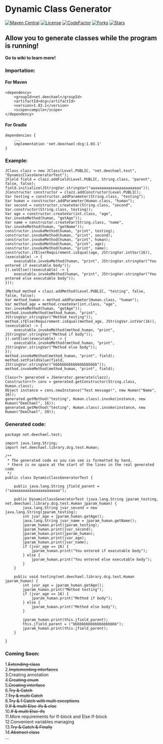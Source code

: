 # Dynamic Class Generator 
[![Maven Central](https://maven-badges.herokuapp.com/maven-central/net.deechael/dcg/badge.svg)](https://maven-badges.herokuapp.com/maven-central/net.deechael/dcg)
[![License](https://img.shields.io/github/license/Ocean-Project/DynamicClassGenerator.svg)](https://www.gnu.org/licenses/gpl-3.0.html)
[![CodeFactor](https://www.codefactor.io/repository/github/ocean-project/dynamicclassgenerator/badge)](https://www.codefactor.io/repository/github/ocean-project/dynamicclassgenerator)
[![Forks](https://img.shields.io/github/forks/Ocean-Project/DynamicClassGenerator.svg)](https://github.com/Ocean-Project/DynamicClassGenerator/fork)
[![Stars](https://img.shields.io/github/stars/Ocean-Project/DynamicClassGenerator.svg)]()
## Allow you to generate classes while the program is running!

<b>Go to wiki to learn more!</b>

### Importation:
#### For Maven
    <dependency>
        <groupId>net.deechael</groupId>
        <artifactId>dcg</artifactId>
        <version>1.03.1</version>
        <scope>compile</scope>
    </dependency>
#### For Gradle
    dependencies {
        ...
        implementation 'net.deechael:dcg:1.03.1'
    }

### Example:
    JClass clazz = new JClass(Level.PUBLIC, "net.deechael.test", "DynamicClassGeneratorTest");
    JField field = clazz.addField(Level.PUBLIC, String.class, "parent", false, false);
    field.initialize(JStringVar.stringVar("aaaaaaaaaaaaaaaaaaaaaaa"));
    JConstructor constructor = clazz.addConstructor(Level.PUBLIC);
    Var testing = constructor.addParameter(String.class, "testing");
    Var human = constructor.addParameter(Human.class, "human");
    Var second = constructor.createVar(String.class, "second", Var.constructor(String.class, testing));
    Var age = constructor.createVar(int.class, "age", Var.invokeMethod(human, "getAge"));
    Var name = constructor.createVar(String.class, "name", Var.invokeMethod(human, "getName"));
    constructor.invokeMethod(human, "print", testing);
    constructor.invokeMethod(human, "print", second);
    constructor.invokeMethod(human, "print", human);
    constructor.invokeMethod(human, "print", age);
    constructor.invokeMethod(human, "print", name);
    constructor.ifElse(Requirement.isEqual(age, JStringVar.intVar(16)), (executable) -> {
        executable.invokeMethod(human, "print", JStringVar.stringVar("You entered if executable body"));
    }).setElse(((executable) -> {
        executable.invokeMethod(human, "print", JStringVar.stringVar("You entered else executable body"));
    }));

    JMethod method = clazz.addMethod(Level.PUBLIC, "testing", false, false, false);
    Var method_human = method.addParameter(Human.class, "human");
    Var method_age = method.createVar(int.class, "age", Var.invokeMethod(human, "getAge"));
    method.invokeMethod(method_human, "print", JStringVar.stringVar("Method testing"));
    method.ifElse(Requirement.isEqual(method_age, JStringVar.intVar(16)), (executable) -> {
        executable.invokeMethod(method_human, "print", JStringVar.stringVar("Method if body"));
    }).setElse((executable) -> {
        executable.invokeMethod(method_human, "print", JStringVar.stringVar("Method else body"));
    });
    method.invokeMethod(method_human, "print", field);
    method.setFieldValue(field, JStringVar.stringVar("bbbbbbbbbbbbbbbbbbbb"));
    method.invokeMethod(method_human, "print", field);

    Class<?> generated = JGenerator.generate(clazz);
    Constructor<?> cons = generated.getConstructor(String.class, Human.class);
    Object instance = cons.newInstance("Test message!", new Human("Name", 16));
    generated.getMethod("testing", Human.class).invoke(instance, new Human("DeeChael", 16));
    generated.getMethod("testing", Human.class).invoke(instance, new Human("DeeChael", 39));

### Generated code:
    package net.deechael.test;

    import java.lang.String;
    import net.deechael.library.dcg.test.Human;

    /**
     * The generated code as you can see is formatted by hand,
     * there is no space at the start of the lines in the real generated code
     */
    public class DynamicClassGeneratorTest {

        public java.lang.String jfield_parent = ("aaaaaaaaaaaaaaaaaaaaaaa");

        public DynamicClassGeneratorTest (java.lang.String jparam_testing, net.deechael.library.dcg.test.Human jparam_human) {
            java.lang.String jvar_second = new java.lang.String(jparam_testing);
            int jvar_age = jparam_human.getAge();
            java.lang.String jvar_name = jparam_human.getName();
            jparam_human.print(jparam_testing);
            jparam_human.print(jvar_second);
            jparam_human.print(jparam_human);
            jparam_human.print(jvar_age);
            jparam_human.print(jvar_name);
            if (jvar_age == 16) {
                jparam_human.print("You entered if executable body");
            } else {
                jparam_human.print("You entered else executable body");
            }
        }

        public void testing(net.deechael.library.dcg.test.Human jparam_human) {
            int jvar_age = jparam_human.getAge();
            jparam_human.print("Method testing");
            if (jvar_age == 16) {
                jparam_human.print("Method if body");
            } else {
                jparam_human.print("Method else body");
            }
    
            jparam_human.print(this.jfield_parent);
            this.jfield_parent = ("bbbbbbbbbbbbbbbbbbbb");
            jparam_human.print(this.jfield_parent);
        }
    
    }

### Coming Soon:

1.<s>Extending class</s>\
2.<s>Implementing interfaces</s>\
3.Creating annotation\
4.<s>Creating enum</s>\
5.<s>Creating interface</s>\
6.<s>Try & Catch</s>\
7.<s>Try & multi Catch</s>\
8.<s>Try & 1 Catch with multi exceptions</s>\
9.<s>If & multi Else-ifs & else</s>\
10.<s>If & multi Else-ifs</s>\
11.More requirements for If-block and Else If-block\
12.Convenient variables managing\
13.<s>Try & Catch & Finally</s>\
14.<s>Abstract class</s>\
...

